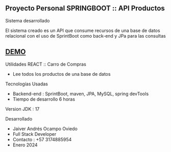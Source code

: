 ## Proyecto Personal SPRINGBOOT :: API Productos


Sistema desarrollado  

El sistema creado es un API que consume recursos de una base de datos relacional con el uso de SprintBoot como back-end y JPa para las consultas

## <a href="https://youtu.be/aSTMgMif2ZI" target="_blank">DEMO</a>


Utilidades REACT :: Carro de Compras

* Lee todos los productos de una base de datos


Tecnologías Usadas
* Backend-end  : SprintBoot, maven, JPA, MySQL, spring devTools
* Tiempo de desarrollo 6 horas

Version JDK : 17

Desarrollado
* Jaiver Andrés Ocampo Oviedo
* Full Stack Developer
* Contacto : +57 3174885954
* Enero 2024 